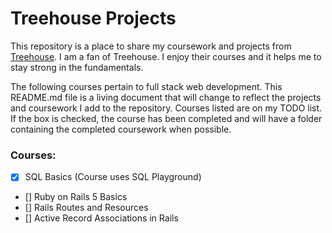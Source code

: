 # Treehouse Projects

This repository is a place to share my coursework and projects from [Treehouse](https://teamtreehouse.com/home). I am a fan of Treehouse. I enjoy their courses and it helps me to stay strong in the fundamentals.

The following courses pertain to full stack web development. This README.md file is a living document that will change to reflect the projects and coursework I add to the repository. Courses listed are on my TODO list. If the box is checked, the course has been completed and will have a folder containing the completed coursework when possible.

### Courses:

- [x] SQL Basics (Course uses SQL Playground)
- [] Ruby on Rails 5 Basics
- [] Rails Routes and Resources
- [] Active Record Associations in Rails

